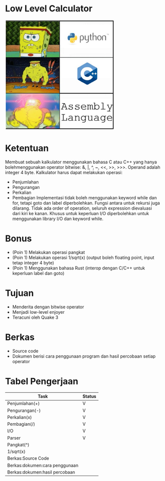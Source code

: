 # Low Level Calculator
![gambar](bg-llc.PNG)

# Ketentuan
Membuat sebuah kalkulator menggunakan bahasa C atau C++ yang hanya bolehmenggunakan operator bitwise: &, |, ^, ~, <<, >>, >>>. Operand adalah integer 4 byte.
Kalkulator harus dapat melakukan operasi:
- Penjumlahan
- Pengurangan
- Perkalian
- Pembagian
Implementasi tidak boleh menggunakan keyword while dan for, tetapi goto dan label diperbolehkan. Fungsi antara untuk rekursi juga dilarang. Tidak ada order of operation, seluruh expression dievaluasi dari kiri ke kanan. Khusus untuk keperluan I/O diperbolehkan untuk menggunakan library I/O dan keyword while.
# Bonus
- (Poin 1) Melakukan operasi pangkat
- (Poin 1) Melakukan operasi 1/sqrt(x) (output boleh floating point, input tetap integer 4 byte)
- (Poin 1) Menggunakan bahasa Rust (interop dengan C/C++ untuk keperluan label dan goto)
# Tujuan
- Menderita dengan bitwise operator
- Menjadi low-level enjoyer
- Teracuni oleh Quake 3
# Berkas
- Source code
- Dokumen berisi cara penggunaan program dan hasil percobaan setiap operator
# Tabel Pengerjaan
|          Task                |Status|
|------------------------------|------|
|Penjumlahan(+)                |  V   |
|Pengurangan(-)                |  V   |
|Perkalian(x)                  |  V   |
|Pembagian(/)                  |  V   |
|I/O                           |  V   |
|Parser                        |  V   |
|Pangkat(^)                    |      |
|1/sqrt(x)                     |      |
|Berkas:Source Code            |      |
|Berkas:dokumen:cara penggunaan|      |
|Berkas:dokumen:hasil percobaan|      |
